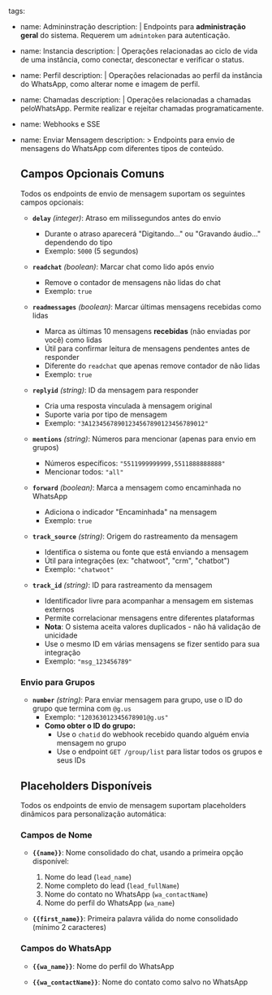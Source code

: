 tags:
  - name: Admininstração
    description: |
      Endpoints para **administração geral** do sistema.
      Requerem um `admintoken` para autenticação.
  - name: Instancia
    description: |
      Operações relacionadas ao ciclo de vida de uma instância, como conectar,
      desconectar e verificar o status.
  - name: Perfil
    description: |
      Operações relacionadas ao perfil da instância do WhatsApp, como alterar
      nome e imagem de perfil.
  - name: Chamadas
    description: |
      Operações relacionadas a chamadas peloWhatsApp.
      Permite realizar e rejeitar chamadas programaticamente.
  - name: Webhooks e SSE
  - name: Enviar Mensagem
    description: >
      Endpoints para envio de mensagens do WhatsApp com diferentes tipos de conteúdo.


      ## Campos Opcionais Comuns


      Todos os endpoints de envio de mensagem suportam os seguintes campos opcionais:


      - **`delay`** *(integer)*: Atraso em milissegundos antes do envio
        - Durante o atraso aparecerá "Digitando..." ou "Gravando áudio..." dependendo do tipo
        - Exemplo: `5000` (5 segundos)

      - **`readchat`** *(boolean)*: Marcar chat como lido após envio
        - Remove o contador de mensagens não lidas do chat
        - Exemplo: `true`

      - **`readmessages`** *(boolean)*: Marcar últimas mensagens recebidas como lidas
        - Marca as últimas 10 mensagens **recebidas** (não enviadas por você) como lidas
        - Útil para confirmar leitura de mensagens pendentes antes de responder
        - Diferente do `readchat` que apenas remove contador de não lidas
        - Exemplo: `true`

      - **`replyid`** *(string)*: ID da mensagem para responder
        - Cria uma resposta vinculada à mensagem original
        - Suporte varia por tipo de mensagem
        - Exemplo: `"3A12345678901234567890123456789012"`

      - **`mentions`** *(string)*: Números para mencionar (apenas para envio em grupos)
        - Números específicos: `"5511999999999,5511888888888"`
        - Mencionar todos: `"all"`

      - **`forward`** *(boolean)*: Marca a mensagem como encaminhada no WhatsApp
        - Adiciona o indicador "Encaminhada" na mensagem
        - Exemplo: `true`

      - **`track_source`** *(string)*: Origem do rastreamento da mensagem
        - Identifica o sistema ou fonte que está enviando a mensagem
        - Útil para integrações (ex: "chatwoot", "crm", "chatbot")
        - Exemplo: `"chatwoot"`

      - **`track_id`** *(string)*: ID para rastreamento da mensagem
        - Identificador livre para acompanhar a mensagem em sistemas externos
        - Permite correlacionar mensagens entre diferentes plataformas
        - **Nota**: O sistema aceita valores duplicados - não há validação de unicidade
        - Use o mesmo ID em várias mensagens se fizer sentido para sua integração
        - Exemplo: `"msg_123456789"`

      ### Envio para Grupos

      - **`number`** *(string)*: Para enviar mensagem para grupo, use o ID do grupo que termina com `@g.us`
        - Exemplo: `"120363012345678901@g.us"`
        - **Como obter o ID do grupo:**
          - Use o `chatid` do webhook recebido quando alguém envia mensagem no grupo
          - Use o endpoint `GET /group/list` para listar todos os grupos e seus IDs

      ## Placeholders Disponíveis


      Todos os endpoints de envio de mensagem suportam placeholders dinâmicos para personalização automática:


      ### Campos de Nome

      - **`{{name}}`**: Nome consolidado do chat, usando a primeira opção disponível:
        1. Nome do lead (`lead_name`)
        2. Nome completo do lead (`lead_fullName`)
        3. Nome do contato no WhatsApp (`wa_contactName`)
        4. Nome do perfil do WhatsApp (`wa_name`)

      - **`{{first_name}}`**: Primeira palavra válida do nome consolidado (mínimo 2 caracteres)


      ### Campos do WhatsApp

      - **`{{wa_name}}`**: Nome do perfil do WhatsApp

      - **`{{wa_contactName}}`**: Nome do contato como salvo no WhatsApp
